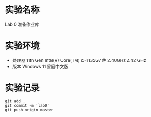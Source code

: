 # 实验名称

Lab 0 准备作业库

# 实验环境
* 处理器	11th Gen Intel(R) Core(TM) i5-1135G7 @ 2.40GHz   2.42 GHz
* 版本	Windows 11 家庭中文版


# 实验记录

	git add .
	git commit -m 'lab0'
	git push origin master
